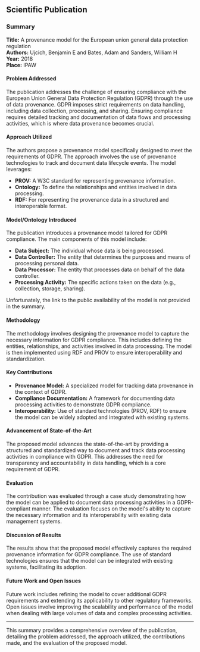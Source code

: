 ## Scientific Publication

### Summary

**Title:** A provenance model for the European union general data protection regulation  
**Authors:** Ujcich, Benjamin E and Bates, Adam and Sanders, William H  
**Year:** 2018  
**Place:** IPAW

#### Problem Addressed
The publication addresses the challenge of ensuring compliance with the European Union General Data Protection Regulation (GDPR) through the use of data provenance. GDPR imposes strict requirements on data handling, including data collection, processing, and sharing. Ensuring compliance requires detailed tracking and documentation of data flows and processing activities, which is where data provenance becomes crucial.

#### Approach Utilized
The authors propose a provenance model specifically designed to meet the requirements of GDPR. The approach involves the use of provenance technologies to track and document data lifecycle events. The model leverages:

- **PROV:** A W3C standard for representing provenance information.
- **Ontology:** To define the relationships and entities involved in data processing.
- **RDF:** For representing the provenance data in a structured and interoperable format.

#### Model/Ontology Introduced
The publication introduces a provenance model tailored for GDPR compliance. The main components of this model include:

- **Data Subject:** The individual whose data is being processed.
- **Data Controller:** The entity that determines the purposes and means of processing personal data.
- **Data Processor:** The entity that processes data on behalf of the data controller.
- **Processing Activity:** The specific actions taken on the data (e.g., collection, storage, sharing).

Unfortunately, the link to the public availability of the model is not provided in the summary.

#### Methodology
The methodology involves designing the provenance model to capture the necessary information for GDPR compliance. This includes defining the entities, relationships, and activities involved in data processing. The model is then implemented using RDF and PROV to ensure interoperability and standardization.

#### Key Contributions
- **Provenance Model:** A specialized model for tracking data provenance in the context of GDPR.
- **Compliance Documentation:** A framework for documenting data processing activities to demonstrate GDPR compliance.
- **Interoperability:** Use of standard technologies (PROV, RDF) to ensure the model can be widely adopted and integrated with existing systems.

#### Advancement of State-of-the-Art
The proposed model advances the state-of-the-art by providing a structured and standardized way to document and track data processing activities in compliance with GDPR. This addresses the need for transparency and accountability in data handling, which is a core requirement of GDPR.

#### Evaluation
The contribution was evaluated through a case study demonstrating how the model can be applied to document data processing activities in a GDPR-compliant manner. The evaluation focuses on the model's ability to capture the necessary information and its interoperability with existing data management systems.

#### Discussion of Results
The results show that the proposed model effectively captures the required provenance information for GDPR compliance. The use of standard technologies ensures that the model can be integrated with existing systems, facilitating its adoption.

#### Future Work and Open Issues
Future work includes refining the model to cover additional GDPR requirements and extending its applicability to other regulatory frameworks. Open issues involve improving the scalability and performance of the model when dealing with large volumes of data and complex processing activities.

---

This summary provides a comprehensive overview of the publication, detailing the problem addressed, the approach utilized, the contributions made, and the evaluation of the proposed model.
